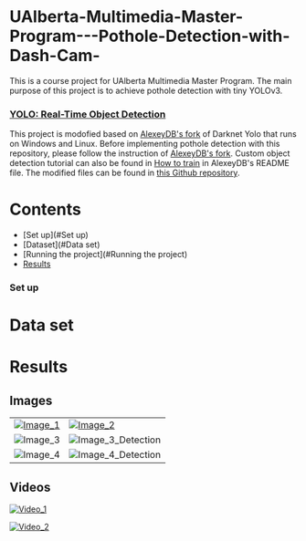 # UAlberta-Multimedia-Master-Program---Pothole-Detection-with-Dash-Cam-
This is a course project for UAlberta Multimedia Master Program. The main purpose of this project is to achieve pothole detection with tiny YOLOv3. 

### [YOLO: Real-Time Object Detection](https://pjreddie.com/darknet/yolo/)

This project is modofied based on [AlexeyDB's fork](https://github.com/AlexeyAB/darknet) of Darknet Yolo that runs on Windows and Linux.
Before implementing pothole detection with this repository, please follow the instruction of [AlexeyDB's fork](https://github.com/AlexeyAB/darknet). Custom object detection tutorial can also be found in [How to train](https://github.com/AlexeyAB/darknet#how-to-train-to-detect-your-custom-objects) in AlexeyDB's README file. 
The modified files can be found in [this Github repository](https://github.com/jxubb/UAlberta-Multimedia-Master-Program--Pothole-Detection-with-Dash-Cam).

# Contents

* [Set up](#Set up)
* [Dataset](#Data set)
* [Running the project](#Running the project)
* [Results](#Results)

### Set up

# Data set

# Results

## Images
|||
|-|-|
|[![Image_1](/media/images/Pothole_Detection_1.jpg)](https://info.kaltire.com/wp-content/uploads/2015/03/Feb-3-Avoid-Tire-Damage.jpg)|[![Image_2](/media/images/Pothole_Detection_2.jpg)](https://github.com/sekilab/RoadDamageDetector)|
|![Image_3](/media/images/Test_Image_1.jpg)|![Image_3_Detection](/media/images/Results_1.jpg)|
|![Image_4](/media/images/Test_Image_2.jpg)|![Image_4_Detection](/media/images/Results_2.jpg)|

## Videos

[![Video_1](/media/gifs/Pothole_Detection_1.gif)](/media/videos/Pothole_Detection_1.mp4)

[![Video_2](/media/gifs/Pothole_Detection_2.gif)](/media/videos/Pothole_Detection_2.mp4)
